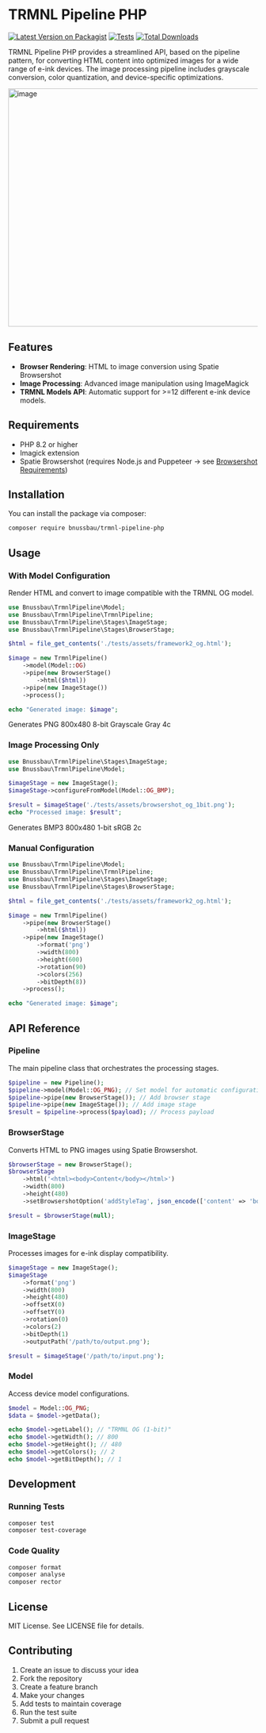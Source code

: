 # TRMNL Pipeline PHP

[![Latest Version on Packagist](https://img.shields.io/packagist/v/bnussbau/trmnl-pipeline-php.svg?style=flat-square)](https://packagist.org/packages/bnussbau/trmnl-pipeline-php)
[![Tests](https://img.shields.io/github/actions/workflow/status/bnussbau/trmnl-pipeline-php/run-tests.yml?branch=main&label=tests&style=flat-square)](https://github.com/bnussbau/trmnl-pipeline-php/actions/workflows/run-tests.yml)
[![Total Downloads](https://img.shields.io/packagist/dt/bnussbau/trmnl-pipeline-php.svg?style=flat-square)](https://packagist.org/packages/bnussbau/trmnl-pipeline-php)

TRMNL Pipeline PHP provides a streamlined API, based on the pipeline pattern, for converting HTML content into optimized images for a wide range of e-ink devices. The image processing pipeline includes grayscale conversion, color quantization, and device-specific optimizations.

<img width="800" height="480" alt="image" src="https://github.com/user-attachments/assets/e84fc752-552e-4cb9-a1c0-aa2596176db7" />


## Features

- **Browser Rendering**: HTML to image conversion using Spatie Browsershot
- **Image Processing**: Advanced image manipulation using ImageMagick
- **TRMNL Models API**: Automatic support for >=12 different e-ink device models.

## Requirements

- PHP 8.2 or higher
- Imagick extension
- Spatie Browsershot (requires Node.js and Puppeteer -> see [Browsershot Requirements](https://spatie.be/docs/browsershot/v4/requirements))

## Installation
You can install the package via composer:

```bash
composer require bnussbau/trmnl-pipeline-php
```

## Usage

### With Model Configuration
Render HTML and convert to image compatible with the TRMNL OG model.

```php
use Bnussbau\TrmnlPipeline\Model;
use Bnussbau\TrmnlPipeline\TrmnlPipeline;
use Bnussbau\TrmnlPipeline\Stages\ImageStage;
use Bnussbau\TrmnlPipeline\Stages\BrowserStage;

$html = file_get_contents('./tests/assets/framework2_og.html');

$image = new TrmnlPipeline()
    ->model(Model::OG)
    ->pipe(new BrowserStage()
        ->html($html))
    ->pipe(new ImageStage())
    ->process();

echo "Generated image: $image";
```
Generates PNG 800x480 8-bit Grayscale Gray 4c

### Image Processing Only

```php
use Bnussbau\TrmnlPipeline\Stages\ImageStage;
use Bnussbau\TrmnlPipeline\Model;

$imageStage = new ImageStage();
$imageStage->configureFromModel(Model::OG_BMP);

$result = $imageStage('./tests/assets/browsershot_og_1bit.png');
echo "Processed image: $result";
```

Generates BMP3 800x480 1-bit sRGB 2c

### Manual Configuration

```php
use Bnussbau\TrmnlPipeline\Model;
use Bnussbau\TrmnlPipeline\TrmnlPipeline;
use Bnussbau\TrmnlPipeline\Stages\ImageStage;
use Bnussbau\TrmnlPipeline\Stages\BrowserStage;

$html = file_get_contents('./tests/assets/framework2_og.html');

$image = new TrmnlPipeline()
    ->pipe(new BrowserStage()
        ->html($html))
    ->pipe(new ImageStage()
        ->format('png')
        ->width(800)
        ->height(600)
        ->rotation(90)
        ->colors(256)
        ->bitDepth(8))
    ->process();

echo "Generated image: $image";
```

## API Reference

### Pipeline

The main pipeline class that orchestrates the processing stages.

```php
$pipeline = new Pipeline();
$pipeline->model(Model::OG_PNG); // Set model for automatic configuration
$pipeline->pipe(new BrowserStage()); // Add browser stage
$pipeline->pipe(new ImageStage()); // Add image stage
$result = $pipeline->process($payload); // Process payload
```

### BrowserStage

Converts HTML to PNG images using Spatie Browsershot.

```php
$browserStage = new BrowserStage();
$browserStage
    ->html('<html><body>Content</body></html>')
    ->width(800)
    ->height(480)
    ->setBrowsershotOption('addStyleTag', json_encode(['content' => 'body{ color: red; }']));

$result = $browserStage(null);
```

### ImageStage

Processes images for e-ink display compatibility.

```php
$imageStage = new ImageStage();
$imageStage
    ->format('png')
    ->width(800)
    ->height(480)
    ->offsetX(0)
    ->offsetY(0)
    ->rotation(0)
    ->colors(2)
    ->bitDepth(1)
    ->outputPath('/path/to/output.png');

$result = $imageStage('/path/to/input.png');
```

### Model

Access device model configurations.

```php
$model = Model::OG_PNG;
$data = $model->getData();

echo $model->getLabel(); // "TRMNL OG (1-bit)"
echo $model->getWidth(); // 800
echo $model->getHeight(); // 480
echo $model->getColors(); // 2
echo $model->getBitDepth(); // 1
```

## Development

### Running Tests

```bash
composer test
composer test-coverage
```

### Code Quality

```bash
composer format
composer analyse
composer rector
```

## License

MIT License. See LICENSE file for details.

## Contributing

1. Create an issue to discuss your idea
2. Fork the repository
3. Create a feature branch
4. Make your changes
5. Add tests to maintain coverage
6. Run the test suite
7. Submit a pull request
